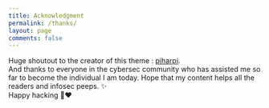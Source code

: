 ```yaml
---
title: Acknowledgment
permalink: /thanks/
layout: page
comments: false
---
```


Huge shoutout to the creator of this theme : [piharpi](https://github.com/piharpi). 
<br>
And thanks to everyone in the cybersec community who has assisted me so far to become the individual I am today.
Hope that my content helps all the readers and infosec peeps. ✨
<br>
Happy hacking 🤘❤